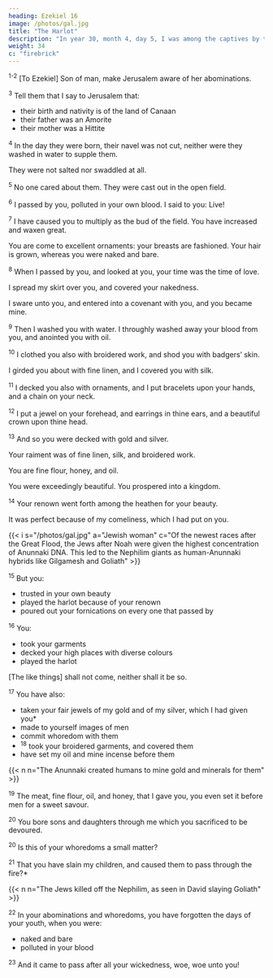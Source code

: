 ```yaml
---
heading: Ezekiel 16
image: /photos/gal.jpg
title: "The Harlot"
description: "In year 30, month 4, day 5, I was among the captives by the river of Chebar"
weight: 34
c: "firebrick"
---
```




<sup>1-2</sup> [To Ezekiel] Son of man, make Jerusalem aware of her abominations. 

<sup>3</sup> Tell them that I say to Jerusalem that:
- their birth and nativity is of the land of Canaan
- their father was an Amorite
- their mother was a Hittite

<sup>4</sup> In the day they were born, their navel was not cut, neither were they washed in water to supple them. 

They were not salted nor swaddled at all.

<sup>5</sup> No one cared about them. They were cast out in the open field.
<!-- , to the lothing of their person when they were born. -->

<sup>6</sup> I passed by you, polluted in your own blood. I said to you: Live! 

<sup>7</sup> I have caused you to multiply as the bud of the field. You have increased and waxen great. 

You are come to excellent ornaments: your breasts are fashioned. Your hair is grown, whereas you were naked and bare. 

<sup>8</sup> When I passed by you, and looked at you, your time was the time of love.

I spread my skirt over you, and covered your nakedness.

I sware unto you, and entered into a covenant with you, and you became mine.

<sup>9</sup> Then I washed you with water. I throughly washed away your blood from you, and anointed you with oil. 

<sup>10</sup> I clothed you also with broidered work, and shod you with badgers’ skin.

I girded you about with fine linen, and I covered you with silk.

<sup>11</sup> I decked you also with ornaments, and I put bracelets upon your hands, and a chain on your neck. 

<sup>12</sup> I put a jewel on your forehead, and earrings in thine ears, and a beautiful crown upon thine head.

<sup>13</sup> And so you were decked with gold and silver.

Your raiment was of fine linen, silk, and broidered work.

You are fine flour, honey, and oil.

You were exceedingly beautiful. You prospered into a kingdom. 

<sup>14</sup> Your renown went forth among the heathen for your beauty.

It was perfect because of my comeliness, which I had put on you. 

{{< i s="/photos/gal.jpg" a="Jewish woman" c="Of the newest races after the Great Flood, the Jews after Noah were given the highest concentration of Anunnaki DNA. This led to the Nephilim giants as human-Anunnaki hybrids like Gilgamesh and Goliath" >}}


<sup>15</sup> But you:
- trusted in your own beauty
- played the harlot because of your renown
- poured out your fornications on every one that passed by

<sup>16</sup> You:
- took your garments
- decked your high places with diverse colours
- played the harlot

[The like things] shall not come, neither shall it be so.


<sup>17</sup> You have also:
- taken your fair jewels of my gold and of my silver, which I had given you*
- made to yourself images of men
- commit whoredom with them
- <sup>18</sup> took your broidered garments, and covered them
- have set my oil and mine incense before them

{{< n n="The Anunnaki created humans to mine gold and minerals for them" >}}


<sup>19</sup> The meat, fine flour, oil, and honey, that I gave you, you even set it before men for a sweet savour.

<sup>20</sup> You bore sons and daughters through me which you sacrificed to be devoured.

<sup>20</sup> Is this of your whoredoms a small matter?

<sup>21</sup> That you have slain my children, and caused them to pass through the fire?*

{{< n n="The Jews killed off the Nephilim, as seen in David slaying Goliath" >}}


<sup>22</sup> In your abominations and whoredoms, you have forgotten the days of your youth, when you were:
- naked and bare
- polluted in your blood

<sup>23</sup> And it came to pass after all your wickedness, woe, woe unto you!
